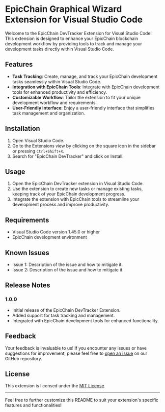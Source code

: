 # EpicChain Graphical Wizard Extension for Visual Studio Code

Welcome to the EpicChain DevTracker Extension for Visual Studio Code! This extension is designed to enhance your EpicChain blockchain development workflow by providing tools to track and manage your development tasks directly within Visual Studio Code.

## Features

- **Task Tracking**: Create, manage, and track your EpicChain development tasks seamlessly within Visual Studio Code.
- **Integration with EpicChain Tools**: Integrate with EpicChain development tools for enhanced productivity and efficiency.
- **Customizable Workflow**: Tailor the extension to fit your unique development workflow and requirements.
- **User-Friendly Interface**: Enjoy a user-friendly interface that simplifies task management and organization.

## Installation

1. Open Visual Studio Code.
2. Go to the Extensions view by clicking on the square icon in the sidebar or pressing `Ctrl+Shift+X`.
3. Search for "EpicChain DevTracker" and click on Install.

## Usage

1. Open the EpicChain DevTracker extension in Visual Studio Code.
2. Use the extension to create new tasks or manage existing tasks, keeping track of your EpicChain development progress.
3. Integrate the extension with EpicChain tools to streamline your development process and improve productivity.

## Requirements

- Visual Studio Code version 1.45.0 or higher
- EpicChain development environment

## Known Issues

- Issue 1: Description of the issue and how to mitigate it.
- Issue 2: Description of the issue and how to mitigate it.

## Release Notes

### 1.0.0

- Initial release of the EpicChain DevTracker Extension.
- Added support for task tracking and management.
- Integrated with EpicChain development tools for enhanced functionality.

## Feedback

Your feedback is invaluable to us! If you encounter any issues or have suggestions for improvement, please feel free to [open an issue](https://github.com/your-repository/issues) on our GitHub repository.

## License

This extension is licensed under the [MIT License](https://github.com/your-repository/blob/main/LICENSE).

---

Feel free to further customize this README to suit your extension's specific features and functionalities!
